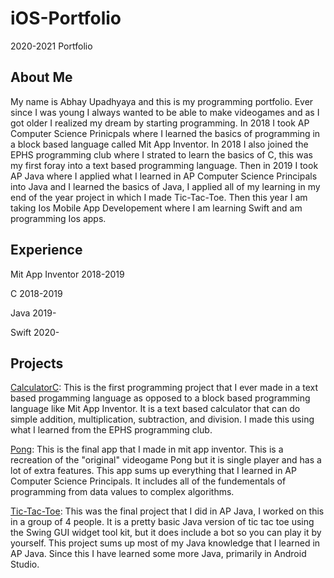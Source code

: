 # iOS-Portfolio
2020-2021 Portfolio

## About Me
My name is Abhay Upadhyaya and this is my programming portfolio. Ever since I was young I always wanted to be able to make videogames and as I got older I realized my dream by starting programming. In 2018 I took AP Computer Science Prinicpals where I learned the basics of programming in a block based language called Mit App Inventor. In 2018 I also joined the EPHS programming club where I strated to learn the basics of C, this was my first foray into a text based programming language. Then in 2019 I took AP Java where I applied what I learned in AP Computer Science Principals into Java and I learned the basics of Java, I applied all of my learning in my end of the year project in which I made Tic-Tac-Toe. Then this year I am taking Ios Mobile App Developement where I am learning Swift and am programming Ios apps.

## Experience
Mit App Inventor 2018-2019

C 2018-2019

Java 2019-

Swift 2020-

## Projects
[CalculatorC](https://github.com/Swaghay/CalculatorC): This is the first programming project that I ever made in a text based progamming language as opposed to a block based programming language like Mit App Inventor. It is a text based calculator that can do simple addition, multiplication, subtraction, and division. I made this using what I learned from the EPHS programming club.

[Pong](https://github.com/Swaghay/Pong): This is the final app that I made in mit app inventor. This is a recreation of the "original" videogame Pong but it is single player and has a lot of extra features. This app sums up everything that I learned in AP Computer Science Principals. It includes all of the fundementals of programming from data values to complex algorithms.

[Tic-Tac-Toe](https://github.com/EPHS-Java-2020/final-post-ap-project-2020-java-masterminds): This was the final project that I did in AP Java, I worked on this in a group of 4 people. It is a pretty basic Java version of tic tac toe using the Swing GUI widget tool kit, but it does include a bot so you can play it by yourself. This project sums up most of my Java knowledge that I learned in AP Java. Since this I have learned some more Java, primarily in Android Studio. 
